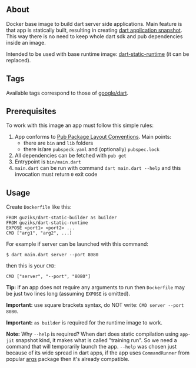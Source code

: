## About

Docker base image to build dart server side applications. Main feature is that app is statically built, resulting in creating [dart application snapshot](https://github.com/dart-lang/sdk/wiki/Snapshots). This way there is no need to keep whole dart sdk and pub dependencies inside an image.

Intended to be used with base runtime image: [dart-static-runtime](https://hub.docker.com/r/guziks/dart-static-runtime) (it can be replaced).

## Tags

Available tags correspond to those of [google/dart](https://hub.docker.com/r/google/dart/tags).

## Prerequisites

To work with this image an app must follow this simple rules:

1. App conforms to [Pub Package Layout Conventions](https://www.dartlang.org/tools/pub/package-layout). Main points:
    * there are `bin` and `lib` folders
    * there is/are `pubspeck.yaml` and (optionally) `pubspec.lock`
2. All dependencies can be fetched with `pub get`
3. Entrypoint is `bin/main.dart`
4. `main.dart` can be run with command `dart main.dart --help` and this invocation must return `0` exit code

## Usage

Create `Dockerfile` like this:

```
FROM guziks/dart-static-builder as builder
FROM guziks/dart-static-runtime
EXPOSE <port1> <port2> ...
CMD ["arg1", "arg2", ...]
```

For example if server can be launched with this command:

```
$ dart main.dart server --port 8080
``` 

then this is your `CMD`:

```
CMD ["server", "--port", "8080"]
```

**Tip:** if an app does not require any arguments to run then `Dockerfile` may be just two lines long (assuming `EXPOSE` is omitted).

**Important:** use square brackets syntax, do NOT write: `CMD server --port 8080`.

**Important:** `as builder` is required for the runtime image to work.

**Note:** Why `--help` is required? When dart does static compilation using `app-jit` snapshot kind, it makes what is called "training run". So we need a command that will temporarily launch the app. `--help` was chosen just because of its wide spread in dart apps, if the app uses `CommandRunner` from popular [args](https://pub.dartlang.org/packages/args) package then it's already compatible.
